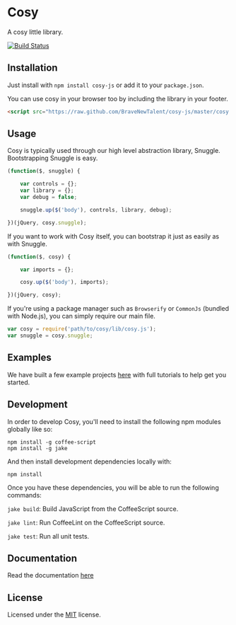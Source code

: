 
Cosy
====

A cosy little library.

[![Build Status][travis-status]][travis]


## Installation ##

Just install with `npm install cosy-js` or add it to your
`package.json`.

You can use cosy in your browser too by including the library in your footer.
```html
<script src="https://raw.github.com/BraveNewTalent/cosy-js/master/cosy.js"></script>
```


## Usage ##

Cosy is typically used through our high level abstraction library, Snuggle.
Bootstrapping Snuggle is easy.

```js
(function($, snuggle) {

    var controls = {};
    var library = {};
    var debug = false;

    snuggle.up($('body'), controls, library, debug);

})(jQuery, cosy.snuggle);​
```

If you want to work with Cosy itself, you can bootstrap it just as easily as with Snuggle.

```js
(function($, cosy) {

    var imports = {};

    cosy.up($('body'), imports);

})(jQuery, cosy);​
```
If you're using a package manager such as `Browserify` or `CommonJs` (bundled with Node.js), you can simply require our main file.

```js
var cosy = require('path/to/cosy/lib/cosy.js');
var snuggle = cosy.snuggle;
```

## Examples ##
We have built a few example projects [here](https://github.com/BraveNewTalent/cosy-js/tree/master/example) with full tutorials to help get you started.


## Development ##

In order to develop Cosy, you'll need to install the following
npm modules globally like so:

    npm install -g coffee-script
    npm install -g jake

And then install development dependencies locally with:

    npm install

Once you have these dependencies, you will be able to run the
following commands:

`jake build`: Build JavaScript from the CoffeeScript source.

`jake lint`: Run CoffeeLint on the CoffeeScript source.

`jake test`: Run all unit tests.

## Documentation ##
Read the documentation [here](https://github.com/BraveNewTalent/cosy-js/blob/master/docs/index.md)

## License ##

Licensed under the [MIT][mit] license.


[browserify]: https://github.com/substack/node-browserify
[mit]: http://opensource.org/licenses/mit-license.php
[travis]: https://secure.travis-ci.org/BraveNewTalent/cosy-js
[travis-status]: https://secure.travis-ci.org/BraveNewTalent/cosy-js.png?branch=master
